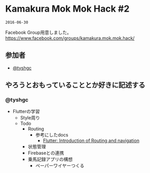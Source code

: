 # Kamakura Mok Mok Hack #2

`2016-06-30`

Facebook Group用意しました。
https://www.facebook.com/groups/kamakura.mok.mok.hack/

## 参加者

- [@tyshgc](http://twitter.com/tyshgc)

## やろうとおもっていることとか好きに記述する

### @tyshgc

- Flutterの学習
  - Style周り
  - Todo
    - Routing
      - 参考にしたdocs
        - [Flutter: Introduction of Routing and navigation](https://medium.com/@kpbird/flutter-introduction-of-routing-and-navigation-49738dbd6abe)
    - 状態管理
    - Firebaseとの連携
    - 乗馬記録アプリの構想
      - ペーパーワイヤーつくる
